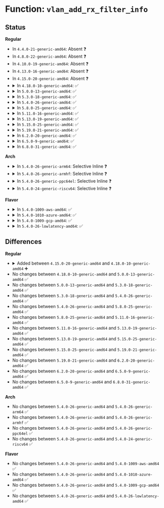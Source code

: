 # Function: <code>vlan_add_rx_filter_info</code>

## Status
<b>Regular</b>
<ul>
<li>
In <code>4.4.0-21-generic-amd64</code>: Absent ❓
</li>
<li>
In <code>4.8.0-22-generic-amd64</code>: Absent ❓
</li>
<li>
In <code>4.10.0-19-generic-amd64</code>: Absent ❓
</li>
<li>
In <code>4.13.0-16-generic-amd64</code>: Absent ❓
</li>
<li>
In <code>4.15.0-20-generic-amd64</code>: Absent ❓
</li>
<li>
<details>
<summary>In <code>4.18.0-10-generic-amd64</code>: ✅</summary>

```c
int vlan_add_rx_filter_info(struct net_device * dev, __be16 proto, u16 vid)
```

```json
{
  "name": "vlan_add_rx_filter_info",
  "collision_type": "Unique Static",
  "inline_type": "No",
  "funcs": [
    {
      "addr": 18446744071589023808,
      "name": "vlan_add_rx_filter_info",
      "external": false,
      "loc": "net/8021q/vlan_core.c:204",
      "file": "net/8021q/vlan_core.c",
      "inline": "seen, unknown",
      "caller_inline": [],
      "caller_func": [
        "net/8021q/vlan_core.c:vlan_vid_add",
        "net/8021q/vlan_core.c:vlan_filter_push_vids"
      ]
    }
  ],
  "symbols": [
    {
      "addr": 18446744071589023808,
      "name": "vlan_add_rx_filter_info",
      "section": ".text",
      "bind": "STB_LOCAL",
      "size": 88
    }
  ]
}
```
</details>
</li>
<li>
<details>
<summary>In <code>5.0.0-13-generic-amd64</code>: ✅</summary>

```c
int vlan_add_rx_filter_info(struct net_device * dev, __be16 proto, u16 vid)
```

```json
{
  "name": "vlan_add_rx_filter_info",
  "collision_type": "Unique Static",
  "inline_type": "No",
  "funcs": [
    {
      "addr": 18446744071589249552,
      "name": "vlan_add_rx_filter_info",
      "external": false,
      "loc": "net/8021q/vlan_core.c:204",
      "file": "net/8021q/vlan_core.c",
      "inline": "seen, unknown",
      "caller_inline": [],
      "caller_func": [
        "net/8021q/vlan_core.c:vlan_vid_add",
        "net/8021q/vlan_core.c:vlan_filter_push_vids"
      ]
    }
  ],
  "symbols": [
    {
      "addr": 18446744071589249552,
      "name": "vlan_add_rx_filter_info",
      "section": ".text",
      "bind": "STB_LOCAL",
      "size": 88
    }
  ]
}
```
</details>
</li>
<li>
<details>
<summary>In <code>5.3.0-18-generic-amd64</code>: ✅</summary>

```c
int vlan_add_rx_filter_info(struct net_device * dev, __be16 proto, u16 vid)
```

```json
{
  "name": "vlan_add_rx_filter_info",
  "collision_type": "Unique Static",
  "inline_type": "No",
  "funcs": [
    {
      "addr": 18446744071589704592,
      "name": "vlan_add_rx_filter_info",
      "external": false,
      "loc": "net/8021q/vlan_core.c:204",
      "file": "net/8021q/vlan_core.c",
      "inline": "seen, unknown",
      "caller_inline": [],
      "caller_func": [
        "net/8021q/vlan_core.c:vlan_vid_add",
        "net/8021q/vlan_core.c:vlan_filter_push_vids"
      ]
    }
  ],
  "symbols": [
    {
      "addr": 18446744071589704592,
      "name": "vlan_add_rx_filter_info",
      "section": ".text",
      "bind": "STB_LOCAL",
      "size": 88
    }
  ]
}
```
</details>
</li>
<li>
<details>
<summary>In <code>5.4.0-26-generic-amd64</code>: ✅</summary>

```c
int vlan_add_rx_filter_info(struct net_device * dev, __be16 proto, u16 vid)
```

```json
{
  "name": "vlan_add_rx_filter_info",
  "collision_type": "Unique Static",
  "inline_type": "No",
  "funcs": [
    {
      "addr": 18446744071589928896,
      "name": "vlan_add_rx_filter_info",
      "external": false,
      "loc": "net/8021q/vlan_core.c:204",
      "file": "net/8021q/vlan_core.c",
      "inline": "seen, unknown",
      "caller_inline": [],
      "caller_func": [
        "net/8021q/vlan_core.c:vlan_vid_add",
        "net/8021q/vlan_core.c:vlan_filter_push_vids"
      ]
    }
  ],
  "symbols": [
    {
      "addr": 18446744071589928896,
      "name": "vlan_add_rx_filter_info",
      "section": ".text",
      "bind": "STB_LOCAL",
      "size": 88
    }
  ]
}
```
</details>
</li>
<li>
<details>
<summary>In <code>5.8.0-25-generic-amd64</code>: ✅</summary>

```c
int vlan_add_rx_filter_info(struct net_device * dev, __be16 proto, u16 vid)
```

```json
{
  "name": "vlan_add_rx_filter_info",
  "collision_type": "Unique Static",
  "inline_type": "No",
  "funcs": [
    {
      "addr": 18446744071590958144,
      "name": "vlan_add_rx_filter_info",
      "external": false,
      "loc": "net/8021q/vlan_core.c:204",
      "file": "net/8021q/vlan_core.c",
      "inline": "seen, unknown",
      "caller_inline": [],
      "caller_func": [
        "net/8021q/vlan_core.c:vlan_vid_add",
        "net/8021q/vlan_core.c:vlan_filter_push_vids"
      ]
    }
  ],
  "symbols": [
    {
      "addr": 18446744071590958144,
      "name": "vlan_add_rx_filter_info",
      "section": ".text",
      "bind": "STB_LOCAL",
      "size": 88
    }
  ]
}
```
</details>
</li>
<li>
<details>
<summary>In <code>5.11.0-16-generic-amd64</code>: ✅</summary>

```c
int vlan_add_rx_filter_info(struct net_device * dev, __be16 proto, u16 vid)
```

```json
{
  "name": "vlan_add_rx_filter_info",
  "collision_type": "Unique Static",
  "inline_type": "No",
  "funcs": [
    {
      "addr": 18446744071591022768,
      "name": "vlan_add_rx_filter_info",
      "external": false,
      "loc": "net/8021q/vlan_core.c:204",
      "file": "net/8021q/vlan_core.c",
      "inline": "seen, unknown",
      "caller_inline": [],
      "caller_func": [
        "net/8021q/vlan_core.c:vlan_vid_add",
        "net/8021q/vlan_core.c:vlan_filter_push_vids"
      ]
    }
  ],
  "symbols": [
    {
      "addr": 18446744071591022768,
      "name": "vlan_add_rx_filter_info",
      "section": ".text",
      "bind": "STB_LOCAL",
      "size": 88
    }
  ]
}
```
</details>
</li>
<li>
<details>
<summary>In <code>5.13.0-19-generic-amd64</code>: ✅</summary>

```c
int vlan_add_rx_filter_info(struct net_device * dev, __be16 proto, u16 vid)
```

```json
{
  "name": "vlan_add_rx_filter_info",
  "collision_type": "Unique Static",
  "inline_type": "No",
  "funcs": [
    {
      "addr": 18446744071590953408,
      "name": "vlan_add_rx_filter_info",
      "external": false,
      "loc": "net/8021q/vlan_core.c:205",
      "file": "net/8021q/vlan_core.c",
      "inline": "seen, unknown",
      "caller_inline": [],
      "caller_func": [
        "net/8021q/vlan_core.c:vlan_vid_add",
        "net/8021q/vlan_core.c:vlan_filter_push_vids"
      ]
    }
  ],
  "symbols": [
    {
      "addr": 18446744071590953408,
      "name": "vlan_add_rx_filter_info",
      "section": ".text",
      "bind": "STB_LOCAL",
      "size": 88
    }
  ]
}
```
</details>
</li>
<li>
<details>
<summary>In <code>5.15.0-25-generic-amd64</code>: ✅</summary>

```c
int vlan_add_rx_filter_info(struct net_device * dev, __be16 proto, u16 vid)
```

```json
{
  "name": "vlan_add_rx_filter_info",
  "collision_type": "Unique Static",
  "inline_type": "No",
  "funcs": [
    {
      "addr": 18446744071591789024,
      "name": "vlan_add_rx_filter_info",
      "external": false,
      "loc": "net/8021q/vlan_core.c:205",
      "file": "net/8021q/vlan_core.c",
      "inline": "seen, unknown",
      "caller_inline": [],
      "caller_func": [
        "net/8021q/vlan_core.c:vlan_vid_add",
        "net/8021q/vlan_core.c:vlan_filter_push_vids"
      ]
    }
  ],
  "symbols": [
    {
      "addr": 18446744071591789024,
      "name": "vlan_add_rx_filter_info",
      "section": ".text",
      "bind": "STB_LOCAL",
      "size": 88
    }
  ]
}
```
</details>
</li>
<li>
<details>
<summary>In <code>5.19.0-21-generic-amd64</code>: ✅</summary>

```c
int vlan_add_rx_filter_info(struct net_device * dev, __be16 proto, u16 vid)
```

```json
{
  "name": "vlan_add_rx_filter_info",
  "collision_type": "Unique Static",
  "inline_type": "No",
  "funcs": [
    {
      "addr": 18446744071593499616,
      "name": "vlan_add_rx_filter_info",
      "external": false,
      "loc": "net/8021q/vlan_core.c:205",
      "file": "net/8021q/vlan_core.c",
      "inline": "seen, unknown",
      "caller_inline": [],
      "caller_func": [
        "net/8021q/vlan_core.c:vlan_vid_add",
        "net/8021q/vlan_core.c:vlan_filter_push_vids"
      ]
    }
  ],
  "symbols": [
    {
      "addr": 18446744071593499616,
      "name": "vlan_add_rx_filter_info",
      "section": ".text",
      "bind": "STB_LOCAL",
      "size": 128
    }
  ]
}
```
</details>
</li>
<li>
<details>
<summary>In <code>6.2.0-20-generic-amd64</code>: ✅</summary>

```c
int vlan_add_rx_filter_info(struct net_device * dev, __be16 proto, u16 vid)
```

```json
{
  "name": "vlan_add_rx_filter_info",
  "collision_type": "Unique Static",
  "inline_type": "No",
  "funcs": [
    {
      "addr": 18446744071595417424,
      "name": "vlan_add_rx_filter_info",
      "external": false,
      "loc": "net/8021q/vlan_core.c:205",
      "file": "net/8021q/vlan_core.c",
      "inline": "seen, unknown",
      "caller_inline": [],
      "caller_func": [
        "net/8021q/vlan_core.c:vlan_vid_add",
        "net/8021q/vlan_core.c:vlan_filter_push_vids"
      ]
    }
  ],
  "symbols": [
    {
      "addr": 18446744071595417424,
      "name": "vlan_add_rx_filter_info",
      "section": ".text",
      "bind": "STB_LOCAL",
      "size": 128
    }
  ]
}
```
</details>
</li>
<li>
<details>
<summary>In <code>6.5.0-9-generic-amd64</code>: ✅</summary>

```c
int vlan_add_rx_filter_info(struct net_device * dev, __be16 proto, u16 vid)
```

```json
{
  "name": "vlan_add_rx_filter_info",
  "collision_type": "Unique Static",
  "inline_type": "No",
  "funcs": [
    {
      "addr": 18446744071595923584,
      "name": "vlan_add_rx_filter_info",
      "external": false,
      "loc": "net/8021q/vlan_core.c:205",
      "file": "net/8021q/vlan_core.c",
      "inline": "seen, unknown",
      "caller_inline": [],
      "caller_func": [
        "net/8021q/vlan_core.c:vlan_vid_add",
        "net/8021q/vlan_core.c:vlan_filter_push_vids"
      ]
    }
  ],
  "symbols": [
    {
      "addr": 18446744071595923584,
      "name": "vlan_add_rx_filter_info",
      "section": ".text",
      "bind": "STB_LOCAL",
      "size": 128
    }
  ]
}
```
</details>
</li>
<li>
<details>
<summary>In <code>6.8.0-31-generic-amd64</code>: ✅</summary>

```c
int vlan_add_rx_filter_info(struct net_device * dev, __be16 proto, u16 vid)
```

```json
{
  "name": "vlan_add_rx_filter_info",
  "collision_type": "Unique Static",
  "inline_type": "No",
  "funcs": [
    {
      "addr": 18446744071596784624,
      "name": "vlan_add_rx_filter_info",
      "external": false,
      "loc": "net/8021q/vlan_core.c:205",
      "file": "net/8021q/vlan_core.c",
      "inline": "seen, unknown",
      "caller_inline": [],
      "caller_func": [
        "net/8021q/vlan_core.c:vlan_vid_add",
        "net/8021q/vlan_core.c:vlan_filter_push_vids"
      ]
    }
  ],
  "symbols": [
    {
      "addr": 18446744071596784624,
      "name": "vlan_add_rx_filter_info",
      "section": ".text",
      "bind": "STB_LOCAL",
      "size": 128
    }
  ]
}
```
</details>
</li>
</ul>
<b>Arch</b>
<ul>
<li>
<details>
<summary>In <code>5.4.0-26-generic-arm64</code>: Selective Inline ❓</summary>

```c
int vlan_add_rx_filter_info(struct net_device * dev, __be16 proto, u16 vid)
```

```json
{
  "name": "vlan_add_rx_filter_info",
  "collision_type": "Unique Static",
  "inline_type": "Selective",
  "funcs": [
    {
      "addr": 18446603336503655632,
      "name": "vlan_add_rx_filter_info",
      "external": false,
      "loc": "net/8021q/vlan_core.c:204",
      "file": "net/8021q/vlan_core.c",
      "inline": "not declared, inlined",
      "caller_inline": [],
      "caller_func": [
        "net/8021q/vlan_core.c:vlan_vid_add",
        "net/8021q/vlan_core.c:vlan_filter_push_vids"
      ]
    }
  ],
  "symbols": [
    {
      "addr": 18446603336503655632,
      "name": "vlan_add_rx_filter_info",
      "section": ".text",
      "bind": "STB_LOCAL",
      "size": 172
    }
  ]
}
```
</details>
</li>
<li>
<details>
<summary>In <code>5.4.0-26-generic-armhf</code>: Selective Inline ❓</summary>

```c
int vlan_add_rx_filter_info(struct net_device * dev, __be16 proto, u16 vid)
```

```json
{
  "name": "vlan_add_rx_filter_info",
  "collision_type": "Unique Static",
  "inline_type": "Selective",
  "funcs": [
    {
      "addr": 3236296756,
      "name": "vlan_add_rx_filter_info",
      "external": false,
      "loc": "net/8021q/vlan_core.c:204",
      "file": "net/8021q/vlan_core.c",
      "inline": "not declared, inlined",
      "caller_inline": [],
      "caller_func": [
        "net/8021q/vlan_core.c:vlan_vid_add",
        "net/8021q/vlan_core.c:vlan_filter_push_vids"
      ]
    }
  ],
  "symbols": [
    {
      "addr": 3236296756,
      "name": "vlan_add_rx_filter_info",
      "section": ".text",
      "bind": "STB_LOCAL",
      "size": 140
    }
  ]
}
```
</details>
</li>
<li>
<details>
<summary>In <code>5.4.0-26-generic-ppc64el</code>: Selective Inline ❓</summary>

```c
int vlan_add_rx_filter_info(struct net_device * dev, __be16 proto, u16 vid)
```

```json
{
  "name": "vlan_add_rx_filter_info",
  "collision_type": "Unique Static",
  "inline_type": "Selective",
  "funcs": [
    {
      "addr": 13835058055297477264,
      "name": "vlan_add_rx_filter_info",
      "external": false,
      "loc": "net/8021q/vlan_core.c:204",
      "file": "net/8021q/vlan_core.c",
      "inline": "not declared, inlined",
      "caller_inline": [],
      "caller_func": [
        "net/8021q/vlan_core.c:vlan_vid_add",
        "net/8021q/vlan_core.c:vlan_filter_push_vids"
      ]
    }
  ],
  "symbols": [
    {
      "addr": 13835058055297477264,
      "name": "vlan_add_rx_filter_info",
      "section": ".text",
      "bind": "STB_LOCAL",
      "size": 156
    }
  ]
}
```
</details>
</li>
<li>
<details>
<summary>In <code>5.4.0-24-generic-riscv64</code>: Selective Inline ❓</summary>

```c
int vlan_add_rx_filter_info(struct net_device * dev, __be16 proto, u16 vid)
```

```json
{
  "name": "vlan_add_rx_filter_info",
  "collision_type": "Unique Static",
  "inline_type": "Selective",
  "funcs": [
    {
      "addr": 18446743936279597632,
      "name": "vlan_add_rx_filter_info",
      "external": false,
      "loc": "net/8021q/vlan_core.c:204",
      "file": "net/8021q/vlan_core.c",
      "inline": "not declared, inlined",
      "caller_inline": [],
      "caller_func": [
        "net/8021q/vlan_core.c:vlan_vid_add",
        "net/8021q/vlan_core.c:vlan_filter_push_vids"
      ]
    }
  ],
  "symbols": [
    {
      "addr": 18446743936279597632,
      "name": "vlan_add_rx_filter_info",
      "section": ".text",
      "bind": "STB_LOCAL",
      "size": 148
    }
  ]
}
```
</details>
</li>
</ul>
<b>Flavor</b>
<ul>
<li>
<details>
<summary>In <code>5.4.0-1009-aws-amd64</code>: ✅</summary>

```c
int vlan_add_rx_filter_info(struct net_device * dev, __be16 proto, u16 vid)
```

```json
{
  "name": "vlan_add_rx_filter_info",
  "collision_type": "Unique Static",
  "inline_type": "No",
  "funcs": [
    {
      "addr": 18446744071589533264,
      "name": "vlan_add_rx_filter_info",
      "external": false,
      "loc": "net/8021q/vlan_core.c:204",
      "file": "net/8021q/vlan_core.c",
      "inline": "seen, unknown",
      "caller_inline": [],
      "caller_func": [
        "net/8021q/vlan_core.c:vlan_vid_add",
        "net/8021q/vlan_core.c:vlan_filter_push_vids"
      ]
    }
  ],
  "symbols": [
    {
      "addr": 18446744071589533264,
      "name": "vlan_add_rx_filter_info",
      "section": ".text",
      "bind": "STB_LOCAL",
      "size": 88
    }
  ]
}
```
</details>
</li>
<li>
<details>
<summary>In <code>5.4.0-1010-azure-amd64</code>: ✅</summary>

```c
int vlan_add_rx_filter_info(struct net_device * dev, __be16 proto, u16 vid)
```

```json
{
  "name": "vlan_add_rx_filter_info",
  "collision_type": "Unique Static",
  "inline_type": "No",
  "funcs": [
    {
      "addr": 18446744071589259328,
      "name": "vlan_add_rx_filter_info",
      "external": false,
      "loc": "net/8021q/vlan_core.c:204",
      "file": "net/8021q/vlan_core.c",
      "inline": "seen, unknown",
      "caller_inline": [],
      "caller_func": [
        "net/8021q/vlan_core.c:vlan_vid_add",
        "net/8021q/vlan_core.c:vlan_filter_push_vids"
      ]
    }
  ],
  "symbols": [
    {
      "addr": 18446744071589259328,
      "name": "vlan_add_rx_filter_info",
      "section": ".text",
      "bind": "STB_LOCAL",
      "size": 88
    }
  ]
}
```
</details>
</li>
<li>
<details>
<summary>In <code>5.4.0-1009-gcp-amd64</code>: ✅</summary>

```c
int vlan_add_rx_filter_info(struct net_device * dev, __be16 proto, u16 vid)
```

```json
{
  "name": "vlan_add_rx_filter_info",
  "collision_type": "Unique Static",
  "inline_type": "No",
  "funcs": [
    {
      "addr": 18446744071589974528,
      "name": "vlan_add_rx_filter_info",
      "external": false,
      "loc": "net/8021q/vlan_core.c:204",
      "file": "net/8021q/vlan_core.c",
      "inline": "seen, unknown",
      "caller_inline": [],
      "caller_func": [
        "net/8021q/vlan_core.c:vlan_vid_add",
        "net/8021q/vlan_core.c:vlan_filter_push_vids"
      ]
    }
  ],
  "symbols": [
    {
      "addr": 18446744071589974528,
      "name": "vlan_add_rx_filter_info",
      "section": ".text",
      "bind": "STB_LOCAL",
      "size": 88
    }
  ]
}
```
</details>
</li>
<li>
<details>
<summary>In <code>5.4.0-26-lowlatency-amd64</code>: ✅</summary>

```c
int vlan_add_rx_filter_info(struct net_device * dev, __be16 proto, u16 vid)
```

```json
{
  "name": "vlan_add_rx_filter_info",
  "collision_type": "Unique Static",
  "inline_type": "No",
  "funcs": [
    {
      "addr": 18446744071590024192,
      "name": "vlan_add_rx_filter_info",
      "external": false,
      "loc": "net/8021q/vlan_core.c:204",
      "file": "net/8021q/vlan_core.c",
      "inline": "seen, unknown",
      "caller_inline": [],
      "caller_func": [
        "net/8021q/vlan_core.c:vlan_vid_add",
        "net/8021q/vlan_core.c:vlan_filter_push_vids"
      ]
    }
  ],
  "symbols": [
    {
      "addr": 18446744071590024192,
      "name": "vlan_add_rx_filter_info",
      "section": ".text",
      "bind": "STB_LOCAL",
      "size": 88
    }
  ]
}
```
</details>
</li>
</ul>

## Differences
<b>Regular</b>
<ul>
<li>
<details>
<summary>Added between <code>4.15.0-20-generic-amd64</code> and <code>4.18.0-10-generic-amd64</code> ➕</summary>

```c
int vlan_add_rx_filter_info(struct net_device * dev, __be16 proto, u16 vid)
```
</details>
</li>
<li>
No changes between <code>4.18.0-10-generic-amd64</code> and <code>5.0.0-13-generic-amd64</code> ✅
</li>
<li>
No changes between <code>5.0.0-13-generic-amd64</code> and <code>5.3.0-18-generic-amd64</code> ✅
</li>
<li>
No changes between <code>5.3.0-18-generic-amd64</code> and <code>5.4.0-26-generic-amd64</code> ✅
</li>
<li>
No changes between <code>5.4.0-26-generic-amd64</code> and <code>5.8.0-25-generic-amd64</code> ✅
</li>
<li>
No changes between <code>5.8.0-25-generic-amd64</code> and <code>5.11.0-16-generic-amd64</code> ✅
</li>
<li>
No changes between <code>5.11.0-16-generic-amd64</code> and <code>5.13.0-19-generic-amd64</code> ✅
</li>
<li>
No changes between <code>5.13.0-19-generic-amd64</code> and <code>5.15.0-25-generic-amd64</code> ✅
</li>
<li>
No changes between <code>5.15.0-25-generic-amd64</code> and <code>5.19.0-21-generic-amd64</code> ✅
</li>
<li>
No changes between <code>5.19.0-21-generic-amd64</code> and <code>6.2.0-20-generic-amd64</code> ✅
</li>
<li>
No changes between <code>6.2.0-20-generic-amd64</code> and <code>6.5.0-9-generic-amd64</code> ✅
</li>
<li>
No changes between <code>6.5.0-9-generic-amd64</code> and <code>6.8.0-31-generic-amd64</code> ✅
</li>
</ul>
<b>Arch</b>
<ul>
<li>
No changes between <code>5.4.0-26-generic-amd64</code> and <code>5.4.0-26-generic-arm64</code> ✅
</li>
<li>
No changes between <code>5.4.0-26-generic-amd64</code> and <code>5.4.0-26-generic-armhf</code> ✅
</li>
<li>
No changes between <code>5.4.0-26-generic-amd64</code> and <code>5.4.0-26-generic-ppc64el</code> ✅
</li>
<li>
No changes between <code>5.4.0-26-generic-amd64</code> and <code>5.4.0-24-generic-riscv64</code> ✅
</li>
</ul>
<b>Flavor</b>
<ul>
<li>
No changes between <code>5.4.0-26-generic-amd64</code> and <code>5.4.0-1009-aws-amd64</code> ✅
</li>
<li>
No changes between <code>5.4.0-26-generic-amd64</code> and <code>5.4.0-1010-azure-amd64</code> ✅
</li>
<li>
No changes between <code>5.4.0-26-generic-amd64</code> and <code>5.4.0-1009-gcp-amd64</code> ✅
</li>
<li>
No changes between <code>5.4.0-26-generic-amd64</code> and <code>5.4.0-26-lowlatency-amd64</code> ✅
</li>
</ul>
